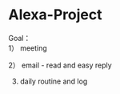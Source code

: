 # Alexa-Project  

Goal：  
1） meeting   

2） email - read and easy reply    
  
3) daily routine and log 
